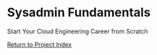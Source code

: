 # Sysadmin Fundamentals
Start Your Cloud Engineering Career from Scratch

[Return to Project Index](https://github.com/mikepfeiffer/cloud-career-playbook)